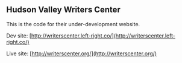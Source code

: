 ## Hudson Valley Writers Center

This is the code for their under-development website. 

Dev site: [http://writerscenter.left-right.co/](http://writerscenter.left-right.co/)

Live site: [http://writerscenter.org/](http://writerscenter.org/)
